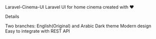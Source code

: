 Laravel-Cinema-UI
Laravel UI for home cinema created with ❤

Details

Two branches: English(Original) and Arabic
Dark theme
Modern design
Easy to integrate with REST API
